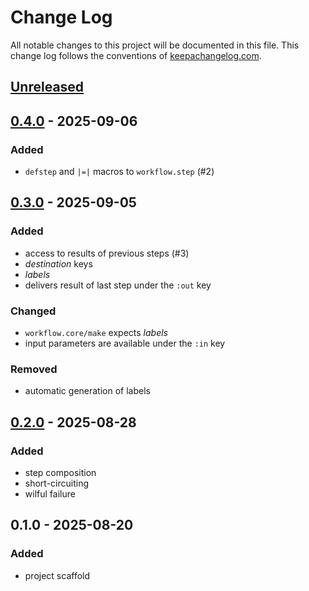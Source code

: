 # Change Log
All notable changes to this project will be documented in this file. This change log follows the conventions of [keepachangelog.com](http://keepachangelog.com/).

## [Unreleased]

## [0.4.0] - 2025-09-06
### Added
- `defstep` and `|=|` macros to `workflow.step` (#2)

## [0.3.0] - 2025-09-05
### Added
- access to results of previous steps (#3)
- _destination_ keys
- _labels_
- delivers result of last step under the `:out` key
### Changed
- `workflow.core/make` expects _labels_
- input parameters are available under the `:in` key
### Removed
- automatic generation of labels

## [0.2.0] - 2025-08-28
### Added
- step composition
- short-circuiting
- wilful failure

## 0.1.0 - 2025-08-20
### Added
- project scaffold

[Unreleased]: https://github.com/eureton/workflow/compare/0.4.0...HEAD
[0.4.0]: https://github.com/eureton/workflow/compare/0.3.0...0.4.0
[0.3.0]: https://github.com/eureton/workflow/compare/0.2.0...0.3.0
[0.2.0]: https://github.com/eureton/workflow/compare/0.1.0...0.2.0
